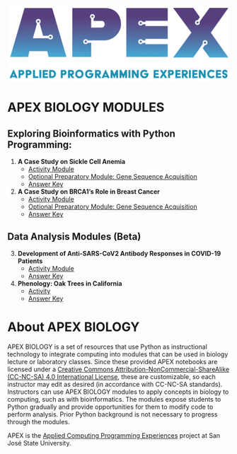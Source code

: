 <a name="readme"></a>
<img src="/imgs/APEX_logo.png" width="550">

# APEX BIOLOGY MODULES

## Exploring Bioinformatics with Python Programming: 
1. **A Case Study on Sickle Cell Anemia**
   * [Activity Module](https://colab.research.google.com/drive/1SWOs77vCVtgjdLvfP9XGzGfTyuuU07dz?usp=sharing)
   * [Optional Preparatory Module: Gene Sequence Acquisition](https://colab.research.google.com/drive/1uUQS4MNN5zIhHMq2Wb7gnLcZRMLjC1rE?usp=sharing)
   * [Answer Key](https://colab.research.google.com/drive/1nM6nva8SbEM_0IpWxE-_1E_ytiiFiF2g?usp=sharing)
2. **A Case Study on BRCA1’s Role in Breast Cancer**
   * [Activity Module](https://colab.research.google.com/drive/1sX8o-ZNQ-17oaqcD2B_GWAF2GxhjrtO2?usp=sharing)
   * [Optional Preparatory Module: Gene Sequence Acquisition](https://colab.research.google.com/drive/1kkDqyGAM-iAYfvUUaL-DqMxKDhCf6Mpa?usp=sharing)
   * [Answer Key](https://colab.research.google.com/drive/1rj16lYKMhhlj4MD6r2GPKl5_2vohLNq1?usp=sharing)

## Data Analysis Modules (Beta)
3. **Development of Anti-SARS-CoV2 Antibody Responses in COVID-19 Patients**
   * [Activity Module](https://colab.research.google.com/drive/1tHhxrOKlodUHpAjiAHGwV9tXuHZyzHUx?usp=sharing)
   * [Answer Key](https://colab.research.google.com/drive/1B4rQOAx37IfaaGJAX8rG3FhjRNVf2RNS?usp=sharing)
4. **Phenology: Oak Trees in California**
   * [Activity](https://colab.research.google.com/drive/1CUxuf5L1ErZv9S2og8Ue0bvZprQCZn6c?usp=sharing)
   * [Answer Key](https://colab.research.google.com/drive/1MIXUOopMLhQkWBRrdFcmbPlAs3o_E0Hf?usp=sharing)
  

# About APEX BIOLOGY

APEX BIOLOGY is a set of resources that use Python as instructional technology to integrate computing into modules that can be used in biology lecture or laboratory classes.  Since these provided APEX notebooks are licensed under a [Creative Commons Attribution-NonCommercial-ShareAlike (CC-NC-SA) 4.0 International License](http://creativecommons.org/licenses/by-nc-sa/4.0/), these are customizable, so each instructor may edit as desired (in accordance with CC-NC-SA standards). Instructors can use APEX BIOLOGY modules to apply concepts in biology to computing, such as with bioinformatics. The modules expose students to Python gradually and provide opportunities for them to modify code to perform analysis. Prior Python background is not necessary to progress through the modules.

APEX is the [Applied Computing Programming Experiences](https://sjsu.edu/apex/) project at San José State University.
